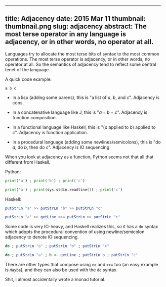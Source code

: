 --------------------------------------------------------------------------------
title:     Adjacency
date:      2015 Mar 11
thumbnail: thumbnail.png
slug:      adjacency
abstract:  The most terse operator in any language is adjacency, or in other
           words, no operator at all.
--------------------------------------------------------------------------------

Languages try to allocate the most terse bits of syntax to the most
common operations. The most terse operator is adjacency, or in other
words, no operator at all. So the semantics of adjacency tend to
reflect some central tenet of the language.

A quick code example:

    a b c

- In a lisp (adding some parens),
  this is "a list of *a*, *b*, and *c*".
  Adjacency is cons.

- In a concatenative language like J,
  this is "*a* ∘ *b* ∘ *c*".
  Adjacency is function composition.

- In a functional language like Haskell,
  this is "(*a* applied to *b*) applied to *c*".
  Adjacency is function application.

- In a procedural language (adding some newlines/semicolons),
  this is "do *a*, do *b*, then do *c*".
  Adjacency is IO sequencing.

When you look at adjacency as a function, Python seems not that all
that different from Haskell.

Python:

```python
print('a') ; print('b') ; print('c')

print('a') ; print(sys.stdin.readline()) ; print('c')
```

Haskell:

```haskell
putStrLn "a" >> putStrLn "b" >> putStrLn "c"

putStrLn "a" >> getLine >>= putStrLn >> putStrLn "c"
```

Some code is very IO-heavy, and Haskell realizes this, so it has
a `do` syntax which adopts the procedural convention of using
newline/semicolon adjacency to denote IO sequencing.

```haskell
do ; putStrLn "a" ; putStrLn "b" ; putStrLn "c"

do ; putStrLn "a" ; b <- getLine ; putStrLn b ; putStrLn "c"
```

There are other types that compose using `>>` and `>>=` too (an easy
example is `Maybe`), and they can also be used with the `do` syntax.

Shit, I almost accidentally wrote a monad tutorial.

